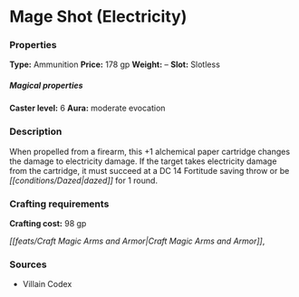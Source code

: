 ﻿---
Title: "Mage Shot (Electricity)"
Type: "Ammunition"
Price: "178 gp"
Weight: "–"
Slot: "Slotless"
Caster level: "6"
Aura: "moderate evocation"
Description: |
  "When propelled from a firearm, this _+1 alchemical paper cartridge_ changes the damage to electricity damage. If the target takes electricity damage from the cartridge, it must succeed at a DC 14 Fortitude saving throw or be dazed for 1 round."
Crafting cost: "98 gp"
Sources: "['Villain Codex']"
---

# Mage Shot (Electricity)

### Properties

**Type:** Ammunition **Price:** 178 gp **Weight:** – **Slot:** Slotless

##### Magical properties

**Caster level:** 6 **Aura:** moderate evocation

### Description

When propelled from a firearm, this +1 alchemical paper cartridge changes the damage to electricity damage. If the target takes electricity damage from the cartridge, it must succeed at a DC 14 Fortitude saving throw or be _[[conditions/Dazed|dazed]]_ for 1 round.

### Crafting requirements

**Crafting cost:** 98 gp

_[[feats/Craft Magic Arms and Armor|Craft Magic Arms and Armor]]_,

### Sources

* Villain Codex